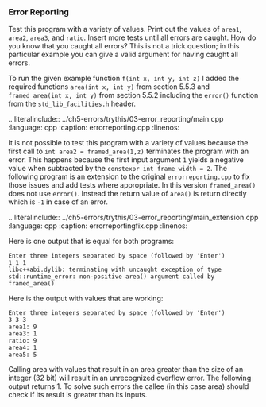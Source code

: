 ### Error Reporting

Test this program with a variety of values. Print out the values of `area1`, `area2`,
`area3`, and `ratio`. Insert more tests until all errors are caught. How do you know that
you caught all errors? This is not a trick question; in this particular example you can
give a valid argument for having caught all errors.

To run the given example function `f(int x, int y, int z)` I added the required functions `area(int x, int y)` from section 5.5.3 and `framed_area(int x, int y)` from section 5.5.2 including the `error()` function from the `std_lib_facilities.h` header.

.. literalinclude:: ../ch5-errors/trythis/03-error_reporting/main.cpp
   :language: cpp
   :caption: errorreporting.cpp
   :linenos:

It is not possible to test this program with a variety of values because the first call to `int area2 = framed_area(1,z)` terminates the program with an error. This happens because the first input argument `1` yields a negative value when subtracted by the `constexpr int frame_width = 2`. The following program is an extension to the original `errorreporting.cpp` to fix those issues and add tests where appropriate. In this version `framed_area()` does not use `error()`. 
Instead the return value of `area()` is return directly which is `-1` in case of an error. 

.. literalinclude:: ../ch5-errors/trythis/03-error_reporting/main_extension.cpp
   :language: cpp
   :caption: errorreportingfix.cpp
   :linenos:


Here is one output that is equal for both programs:

```
Enter three integers separated by space (followed by 'Enter')
1 1 1
libc++abi.dylib: terminating with uncaught exception of type std::runtime_error: non-positive area() argument called by framed_area()
```

Here is the output with values that are working:

```
Enter three integers separated by space (followed by 'Enter')
3 3 3
area1: 9
area3: 1
ratio: 9
area4: 1
area5: 5
```

Calling area with values that result in an area greater than the size of an integer (32 bit) will result
in an unrecognized overflow error. The following output returns 1.
To solve such errors the callee (in this case area) should check if its result is greater than its inputs.
